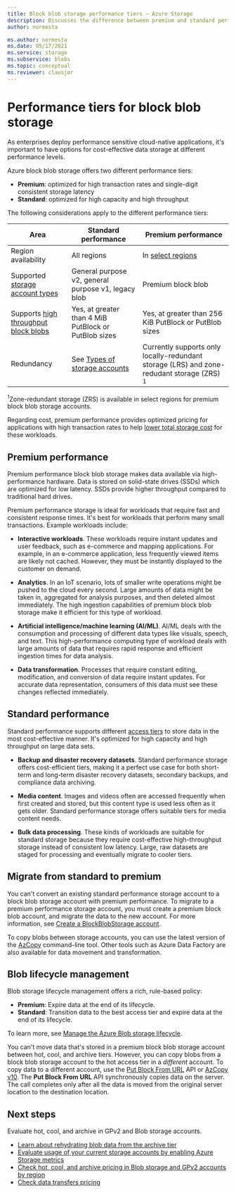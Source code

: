 ```yaml
---
title: Block blob storage performance tiers — Azure Storage
description: Discusses the difference between premium and standard performance tiers for Azure block blob storage.
author: normesta

ms.author: normesta
ms.date: 05/17/2021
ms.service: storage
ms.subservice: blobs
ms.topic: conceptual
ms.reviewer: clausjor
---
```


# Performance tiers for block blob storage

As enterprises deploy performance sensitive cloud-native applications, it's important to have options for cost-effective data storage at different performance levels.

Azure block blob storage offers two different performance tiers:

- **Premium**: optimized for high transaction rates and single-digit consistent storage latency
- **Standard**: optimized for high capacity and high throughput

The following considerations apply to the different performance tiers:

| Area | Standard performance | Premium performance |
|--|--|--|
| Region availability | All  regions | In [select regions](https://azure.microsoft.com/global-infrastructure/services/?products=storage) |
| Supported [storage account types](../common/storage-account-overview.md#types-of-storage-accounts) | General purpose v2, general purpose v1, legacy blob | Premium block blob |
| Supports [high throughput block blobs](https://azure.microsoft.com/blog/high-throughput-with-azure-blob-storage/) | Yes, at greater than 4 MiB PutBlock or PutBlob sizes | Yes, at greater than 256 KiB PutBlock or PutBlob sizes |
| Redundancy | See [Types of storage accounts](../common/storage-account-overview.md#types-of-storage-accounts) | Currently supports only locally-redundant storage (LRS) and zone-redudant storage (ZRS)<div role="complementary" aria-labelledby="zone-redundant-storage"><sup>1</sup></div> |

<div id="zone-redundant-storage"><sup>1</sup>Zone-redundant storage (ZRS) is available in select regions for premium  block blob storage accounts.</div>

Regarding cost, premium performance provides optimized pricing for applications with high transaction rates to help [lower total storage cost](https://azure.microsoft.com/blog/reducing-overall-storage-costs-with-azure-premium-blob-storage/) for these workloads.

## Premium performance

Premium performance block blob storage makes data available via high-performance hardware. Data is stored on solid-state drives (SSDs) which are optimized for low latency. SSDs provide higher throughput compared to traditional hard drives.

Premium performance storage is ideal for workloads that require fast and consistent response times. It's best for workloads that perform many small transactions. Example workloads include:

- **Interactive workloads**. These workloads require instant updates and user feedback, such as e-commerce and mapping applications. For example, in an e-commerce application, less frequently viewed items are likely not cached. However, they must be instantly displayed to the customer on demand.

- **Analytics**. In an IoT scenario, lots of smaller write operations might be pushed to the cloud every second. Large amounts of data might be taken in, aggregated for analysis purposes, and then deleted almost immediately. The high ingestion capabilities of premium block blob storage make it efficient for this type of workload.

- **Artificial intelligence/machine learning (AI/ML)**. AI/ML deals with the consumption and processing of different data types like visuals, speech, and text. This high-performance computing type of workload deals with large amounts of data that requires rapid response and efficient ingestion times for data analysis.

- **Data transformation**. Processes that require constant editing, modification, and conversion of data require instant updates. For accurate data representation, consumers of this data must see these changes reflected immediately.

## Standard performance

Standard performance supports different [access tiers](storage-blob-storage-tiers.md) to store data in the most cost-effective manner. It's optimized for high capacity and high throughput on large data sets.

- **Backup and disaster recovery datasets**. Standard performance storage offers cost-efficient tiers, making it a perfect use case for both short-term and long-term disaster recovery datasets, secondary backups, and compliance data archiving.

- **Media content**. Images and videos often are accessed frequently when first created and stored, but this content type is used less often as it gets older. Standard performance storage offers suitable tiers for media content needs. 

- **Bulk data processing**. These kinds of workloads are suitable for standard storage because they require cost-effective high-throughput storage instead of consistent low latency. Large, raw datasets are staged for processing and eventually migrate to cooler tiers.

## Migrate from standard to premium

You can't convert an existing standard performance storage account to a block blob storage account with premium performance. To migrate to a premium performance storage account, you must create a premium block blob account, and migrate the data to the new account. For more information, see [Create a BlockBlobStorage account](../common/storage-account-create.md).

To copy blobs between storage accounts, you can use the latest version of the [AzCopy](../common/storage-use-azcopy-v10.md#transfer-data) command-line tool. Other tools such as Azure Data Factory are also available for data movement and transformation.

## Blob lifecycle management

Blob storage lifecycle management offers a rich, rule-based policy:

- **Premium**: Expire data at the end of its lifecycle.
- **Standard**: Transition data to the best access tier and expire data at the end of its lifecycle.

To learn more, see [Manage the Azure Blob storage lifecycle](storage-lifecycle-management-concepts.md).

You can't move data that's stored in a premium block blob storage account between hot, cool, and archive tiers. However, you can copy blobs from a block blob storage account to the hot access tier in a *different* account. To copy data to a different account, use the [Put Block From URL](/rest/api/storageservices/put-block-from-url) API or [AzCopy v10](../common/storage-use-azcopy-v10.md). The **Put Block From URL** API synchronously copies data on the server. The call completes only after all the data is moved from the original server location to the destination location.

## Next steps

Evaluate hot, cool, and archive in GPv2 and Blob storage accounts.

- [Learn about rehydrating blob data from the archive tier](storage-blob-rehydration.md)
- [Evaluate usage of your current storage accounts by enabling Azure Storage metrics](./monitor-blob-storage.md)
- [Check hot, cool, and archive pricing in Blob storage and GPv2 accounts by region](https://azure.microsoft.com/pricing/details/storage/)
- [Check data transfers pricing](https://azure.microsoft.com/pricing/details/data-transfers/)